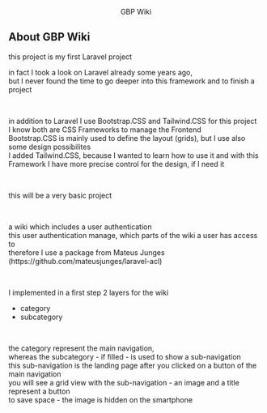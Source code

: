 <p align="center">GBP Wiki</p>

## About GBP Wiki

<p>this project is my first Laravel project</p>
<p>
    in fact I took a look on Laravel already some years ago,<br />
    but I never found the time to go deeper into this framework and to finish a project
</p>
<br />
<p>
    in addition to Laravel I use Bootstrap.CSS and Tailwind.CSS for this project<br />
    I know both are CSS Frameworks to manage the Frontend<br />
    Bootstrap.CSS is mainly used to define the layout (grids), but I use also some design possibilites<br />
    I added Tailwind.CSS, because I wanted to learn how to use it and with this Framework I have more precise control for the design, if I need it
</p>
<br />
<p>this will be a very basic project</p>
<br />
<p>
    a wiki which includes a user authentication<br />
    this user authentication manage, which parts of the wiki a user has access to<br />
    therefore I use a package from Mateus Junges (https://github.com/mateusjunges/laravel-acl)
</p>
<br />
<p>
    I implemented in a first step 2 layers for the wiki
</p>
<ul>
    <li>category</li>
    <li>subcategory</li>
</ul>
<br />
<p>
    the category represent the main navigation,<br />
    whereas the subcategory - if filled - is used to show a sub-navigation<br />
    this sub-navigation is the landing page after you clicked on a button of the main navigation<br />
    you will see a grid view with the sub-navigation - an image and a title represent a button<br />
    to save space - the image is hidden on the smartphone
</p>
